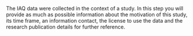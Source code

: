 The IAQ data were collected in the context of a study. In this step you will provide as much as possible information about the motivation of this study, its time frame, an information contact, the license to use the data and the research publication details for further reference.
 
